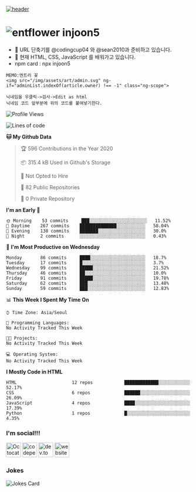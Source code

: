 [![header](https://capsule-render.vercel.app/api?type=wave&color=timeGradient&height=300&section=header&text=Hi%20There%20👋&fontSize=90)](https://github.com/injoon5)<br>

# ![entflower](http://g.injoon5.ga/svg/flower_entry.svg) injoon5

- 🔭 URL  단축기를 @codingcup04 와 
     @sean2010과 준비하고 있습니다. <br>
- 🌱 현재 HTML, CSS, JavaScript 를 배워가고 있습니다.
- npm card : npx injoon5

```text
MEMO:엔트리 꽃
<img src="/img/assets/art/admin.svg" ng-if="adminList.indexOf(article.owner) !== -1" class="ng-scope">

닉네임을 우클릭->검사->Edit as html
닉네임 코드 앞부분에 위의 코드를 붙여넣기한다.
```

<!--START_SECTION:waka-->
![Profile Views](http://img.shields.io/badge/Profile%20Views-232-blue)

![Lines of code](https://img.shields.io/badge/From%20Hello%20World%20I%27ve%20Written-6.9%20million%20lines%20of%20code-blue)

**🐱 My Github Data** 

> 🏆 596 Contributions in the Year 2020
 > 
> 📦 315.4 kB Used in Github's Storage 
 > 
> 🚫 Not Opted to Hire
 > 
> 📜 82 Public Repositories
 > 
> 🔑 0 Private Repository 
 > 
**I'm an Early 🐤** 

```text
🌞 Morning    53 commits     ███░░░░░░░░░░░░░░░░░░░░░░   11.52% 
🌆 Daytime    267 commits    ██████████████░░░░░░░░░░░   58.04% 
🌃 Evening    138 commits    ███████░░░░░░░░░░░░░░░░░░   30.0% 
🌙 Night      2 commits      ░░░░░░░░░░░░░░░░░░░░░░░░░   0.43%

```
📅 **I'm Most Productive on Wednesday** 

```text
Monday       86 commits     ████░░░░░░░░░░░░░░░░░░░░░   18.7% 
Tuesday      17 commits     █░░░░░░░░░░░░░░░░░░░░░░░░   3.7% 
Wednesday    99 commits     █████░░░░░░░░░░░░░░░░░░░░   21.52% 
Thursday     46 commits     ██░░░░░░░░░░░░░░░░░░░░░░░   10.0% 
Friday       91 commits     █████░░░░░░░░░░░░░░░░░░░░   19.78% 
Saturday     62 commits     ███░░░░░░░░░░░░░░░░░░░░░░   13.48% 
Sunday       59 commits     ███░░░░░░░░░░░░░░░░░░░░░░   12.83%

```


📊 **This Week I Spent My Time On** 

```text
⌚︎ Time Zone: Asia/Seoul

💬 Programming Languages: 
No Activity Tracked This Week

🐱‍💻 Projects: 
No Activity Tracked This Week

💻 Operating System: 
No Activity Tracked This Week

```

**I Mostly Code in HTML** 

```text
HTML                     12 repos            █████████████░░░░░░░░░░░░   52.17% 
CSS                      6 repos             ██████░░░░░░░░░░░░░░░░░░░   26.09% 
JavaScript               4 repos             ████░░░░░░░░░░░░░░░░░░░░░   17.39% 
Python                   1 repos             █░░░░░░░░░░░░░░░░░░░░░░░░   4.35%

```



<!--END_SECTION:waka-->


### I'm social!!!

[<img src='https://github.githubassets.com/images/icons/emoji/octocat.png' alt='Octocat' height='40'>](https://github.com/injoon5)  [<img src='https://cdn.jsdelivr.net/npm/simple-icons@3.0.1/icons/codepen.svg' alt='codepen' height='40'>](https://codepen.io/injoon5)  [<img src='https://cdn.jsdelivr.net/npm/simple-icons@3.0.1/icons/dev-dot-to.svg' alt='dev.to' height='40'>](https://dev.to/injoon5)  [<img src='https://cdn.jsdelivr.net/npm/simple-icons@3.0.1/icons/icloud.svg' alt='website' height='40'>](http://injoon5.ga) <br>


### Jokes
![Jokes Card](https://readme-jokes.vercel.app/api)





 

